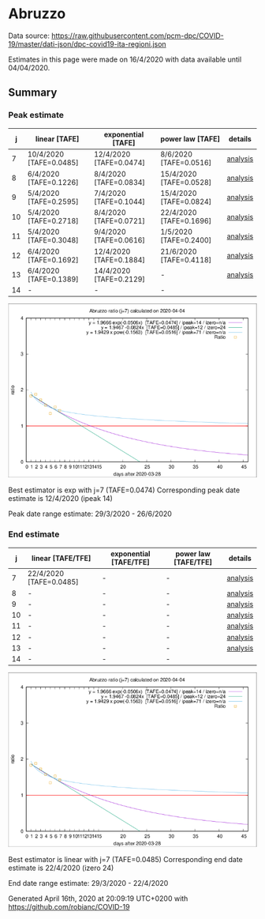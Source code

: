 # Abruzzo


Data source: https://raw.githubusercontent.com/pcm-dpc/COVID-19/master/dati-json/dpc-covid19-ita-regioni.json

Estimates in this page were made on 16/4/2020 with data available until 04/04/2020.


## Summary 

### Peak estimate 
|j|linear [TAFE]|exponential [TAFE]|power law [TAFE]|details|
|---|----|-----------|---------|-------|
|7|10/4/2020 [TAFE=0.0485]|12/4/2020 [TAFE=0.0474]|8/6/2020 [TAFE=0.0516]|[analysis](COVID-19_abruzzo_j7_2020-04-04.md)|
|8|6/4/2020 [TAFE=0.1226]|8/4/2020 [TAFE=0.0834]|15/4/2020 [TAFE=0.0528]|[analysis](COVID-19_abruzzo_j8_2020-04-04.md)|
|9|5/4/2020 [TAFE=0.2595]|7/4/2020 [TAFE=0.1044]|15/4/2020 [TAFE=0.0824]|[analysis](COVID-19_abruzzo_j9_2020-04-04.md)|
|10|5/4/2020 [TAFE=0.2718]|8/4/2020 [TAFE=0.0721]|22/4/2020 [TAFE=0.1696]|[analysis](COVID-19_abruzzo_j10_2020-04-04.md)|
|11|5/4/2020 [TAFE=0.3048]|9/4/2020 [TAFE=0.0616]|1/5/2020 [TAFE=0.2400]|[analysis](COVID-19_abruzzo_j11_2020-04-04.md)|
|12|6/4/2020 [TAFE=0.1692]|12/4/2020 [TAFE=0.1884]|21/6/2020 [TAFE=0.4118]|[analysis](COVID-19_abruzzo_j12_2020-04-04.md)|
|13|6/4/2020 [TAFE=0.1389]|14/4/2020 [TAFE=0.2129]|-|[analysis](COVID-19_abruzzo_j13_2020-04-04.md)|
|14|-|-|-||

![best peak estimate](COVID-19_abruzzo_j7_2020-04-04.png)

Best estimator is exp with j=7 (TAFE=0.0474)
Corresponding peak date estimate is 12/4/2020 (ipeak 14)


Peak date range estimate: 29/3/2020 - 26/6/2020

### End estimate 
|j|linear [TAFE/TFE]|exponential [TAFE/TFE]|power law [TAFE/TFE]|details|
|---|----|-----------|---------|-------|
|7|22/4/2020 [TAFE=0.0485]|-|-|[analysis](COVID-19_abruzzo_j7_2020-04-04.md)|
|8|-|-|-|[analysis](COVID-19_abruzzo_j8_2020-04-04.md)|
|9|-|-|-|[analysis](COVID-19_abruzzo_j9_2020-04-04.md)|
|10|-|-|-|[analysis](COVID-19_abruzzo_j10_2020-04-04.md)|
|11|-|-|-|[analysis](COVID-19_abruzzo_j11_2020-04-04.md)|
|12|-|-|-|[analysis](COVID-19_abruzzo_j12_2020-04-04.md)|
|13|-|-|-|[analysis](COVID-19_abruzzo_j13_2020-04-04.md)|
|14|-|-|-||

![best zero estimate](COVID-19_abruzzo_j7_2020-04-04.png)

Best estimator is linear with j=7 (TAFE=0.0485)
Corresponding end date estimate is 22/4/2020 (izero 24)


End date range estimate: 29/3/2020 - 22/4/2020

Generated April 16th, 2020 at 20:09:19 UTC+0200 with https://github.com/robianc/COVID-19
